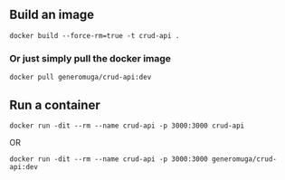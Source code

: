 
## Build an image
```
docker build --force-rm=true -t crud-api .
```

### Or just simply pull the docker image 
```
docker pull generomuga/crud-api:dev
```

## Run a container
```
docker run -dit --rm --name crud-api -p 3000:3000 crud-api 
```

OR

```
docker run -dit --rm --name crud-api -p 3000:3000 generomuga/crud-api:dev
```
